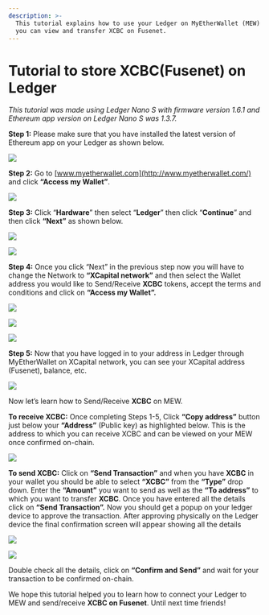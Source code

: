 ```yaml
---
description: >-
  This tutorial explains how to use your Ledger on MyEtherWallet (MEW) so that
  you can view and transfer XCBC on Fusenet.
---
```


# Tutorial to store XCBC\(Fusenet\) on Ledger



_This tutorial was made using Ledger Nano S with firmware version 1.6.1 and Ethereum app version on Ledger Nano S was 1.3.7._

**Step 1:** Please make sure that you have installed the latest version of Ethereum app on your Ledger as shown below.

![](../.gitbook/assets/0%20%282%29.png)

**Step 2:** Go to [www.myetherwallet.com](http://www.myetherwallet.com/) and click **“Access my Wallet”**.

![](../.gitbook/assets/1%20%285%29.png)

**Step 3:** Click “**Hardware**” then select “**Ledger**” then click “**Continue**” and then click **“Next”** as shown below.

![](../.gitbook/assets/2%20%285%29.png)

![](../.gitbook/assets/3%20%284%29.png)

**Step 4:** Once you click “Next” in the previous step now you will have to change the Network to **“XCapital network”** and then select the Wallet address you would like to Send/Receive **XCBC** tokens, accept the terms and conditions and click on **“Access my Wallet”.**

![](../.gitbook/assets/4%20%285%29.png)

![](../.gitbook/assets/5%20%283%29.png)

![](../.gitbook/assets/6%20%284%29.png)

**Step 5:** Now that you have logged in to your address in Ledger through MyEtherWallet on XCapital network, you can see your XCapital address \(Fusenet\), balance, etc.

![](../.gitbook/assets/7%20%283%29.png)

Now let’s learn how to Send/Receive **XCBC** on MEW.

**To receive XCBC:** Once completing Steps 1-5, Click **“Copy address”** button just below your **“Address”** \(Public key\) as highlighted below. This is the address to which you can receive XCBC and can be viewed on your MEW once confirmed on-chain.

![](../.gitbook/assets/8%20%283%29.png)

**To send XCBC:** Click on **“Send Transaction”** and when you have **XCBC** in your wallet you should be able to select **“XCBC”** from the **“Type”** drop down. Enter the **“Amount”** you want to send as well as the **“To address”** to which you want to transfer **XCBC**. Once you have entered all the details click on **“Send Transaction”.** Now you should get a popup on your ledger device to approve the transaction. After approving physically on the Ledger device the final confirmation screen will appear showing all the details

![](../.gitbook/assets/9%20%283%29.png)

![](../.gitbook/assets/10%20%283%29.png)

Double check all the details, click on **“Confirm and Send”** and wait for your transaction to be confirmed on-chain.

We hope this tutorial helped you to learn how to connect your Ledger to MEW and send/receive **XCBC on Fusenet**. Until next time friends!

